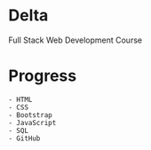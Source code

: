 # Delta
Full Stack Web Development Course

# Progress
    - HTML
    - CSS
    - Bootstrap
    - JavaScript
    - SQL
    - GitHub
    